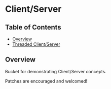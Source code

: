 # Client/Server

## Table of Contents
* [Overview](#overview)
* [Threaded Client/Server](Threaded/README.md)

## Overview
Bucket for demonstrating Client/Server concepts.

Patches are encouraged and welcomed!

